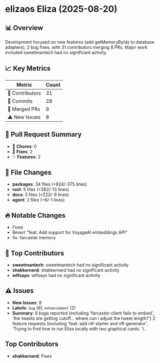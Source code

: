 # elizaos Eliza (2025-08-20)
    
## 📊 Overview
Development focused on new features (add getMemoryByIds to database adapters), 2 bug fixes. with 31 contributors merging 8 PRs. Major work included sweetmantech had no significant activity.

## 📈 Key Metrics
| Metric | Count |
|---------|--------|
| 👥 Contributors | 31 |
| 📝 Commits | 28 |
| 🔄 Merged PRs | 8 |
| ⚠️ New Issues | 8 |

## 🔄 Pull Request Summary
- 🧹 **Chores**: 0
- 🐛 **Fixes**: 2
- ✨ **Features**: 2

## 📁 File Changes
- **packages**: 34 files (+924/-375 lines)
- **root**: 5 files (+382/-13 lines)
- **docs**: 5 files (+222/-9 lines)
- **agent**: 2 files (+6/-1 lines)

## 🔥 Notable Changes
- Fixes
- Revert "feat: Add support for VoyageAI embeddings API"
- fix: farcaster memory

## 👥 Top Contributors
- **sweetmantech**: sweetmantech had no significant activity
- **shakkernerd**: shakkernerd had no significant activity
- **wtfsayo**: wtfsayo had no significant activity

## ⚠️ Issues
- **New Issues**: 8
- **Labels**: `bug` (6), `enhancement` (2)
- **Summary**: 6 bugs reported (including 'farcaster-client fails to embed', 'the tweets are getting cutoff... where can i adjust the tweet length?') 2 feature requests (including 'feat: add ntf-starter and nft-generator', 'Trying to find how to run Eliza locally with two graphical cards. ').

## Top Contributors
- **shakkernerd**: Fixes